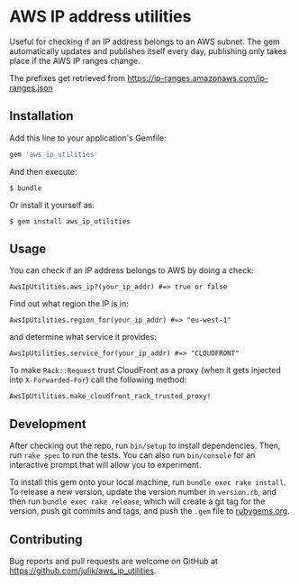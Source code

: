 # AWS IP address utilities

Useful for checking if an IP address belongs to an AWS subnet. The gem automatically updates and publishes itself every day, publishing only takes place
if the AWS IP ranges change.

The prefixes get retrieved from https://ip-ranges.amazonaws.com/ip-ranges.json


## Installation

Add this line to your application's Gemfile:

```ruby
gem 'aws_ip_utilities'
```

And then execute:

    $ bundle

Or install it yourself as:

    $ gem install aws_ip_utilities

## Usage

You can check if an IP address belongs to AWS by doing a check:

```
AwsIpUtilities.aws_ip?(your_ip_addr) #=> true or false
```

Find out what region the IP is in:

```
AwsIpUtilities.region_for(your_ip_addr) #=> "eu-west-1"
```

and determine what service it provides:

```
AwsIpUtilities.service_for(your_ip_addr) #=> "CLOUDFRONT"
```

To make `Rack::Request` trust CloudFront as a proxy (when it gets injected into `X-Forwarded-For`) call the following method:

```
AwsIpUtilities.make_cloudfront_rack_trusted_proxy!
```


## Development

After checking out the repo, run `bin/setup` to install dependencies. Then, run `rake spec` to run the tests. You can also run `bin/console` for an interactive prompt that will allow you to experiment.

To install this gem onto your local machine, run `bundle exec rake install`. To release a new version, update the version number in `version.rb`, and then run `bundle exec rake release`, which will create a git tag for the version, push git commits and tags, and push the `.gem` file to [rubygems.org](https://rubygems.org).

## Contributing

Bug reports and pull requests are welcome on GitHub at https://github.com/julik/aws_ip_utilities.

